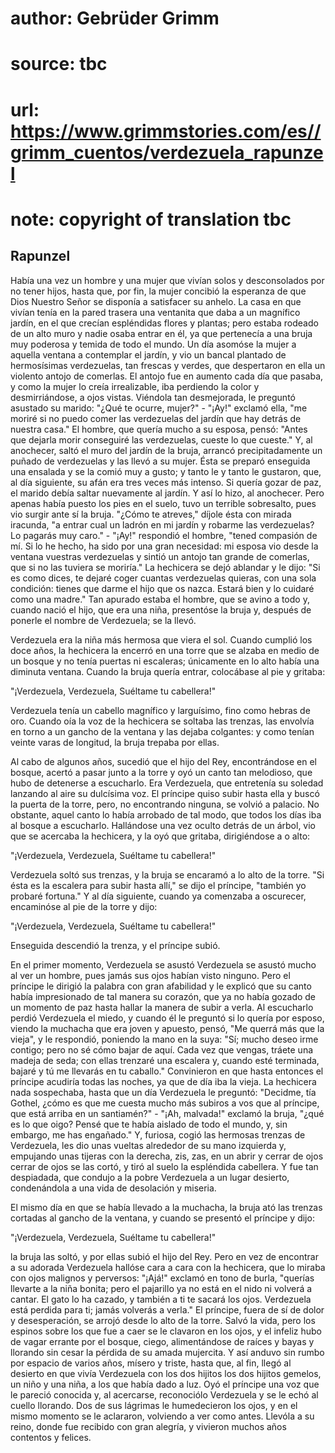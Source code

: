 # author: Gebrüder Grimm
# source: tbc
# url: https://www.grimmstories.com/es//grimm_cuentos/verdezuela_rapunzel
# note: copyright of translation tbc

## Rapunzel 

Había una vez un hombre y una mujer que vivían solos y desconsolados por
no tener hijos, hasta que, por fin, la mujer concibió la esperanza de
que Dios Nuestro Señor se disponía a satisfacer su anhelo. La casa en
que vivían tenía en la pared trasera una ventanita que daba a un
magnífico jardín, en el que crecían espléndidas flores y plantas; pero
estaba rodeado de un alto muro y nadie osaba entrar en él, ya que
pertenecía a una bruja muy poderosa y temida de todo el mundo. Un día
asomóse la mujer a aquella ventana a contemplar el jardín, y vio un
bancal plantado de hermosísimas verdezuelas, tan frescas y verdes, que
despertaron en ella un violento antojo de comerlas. El antojo fue en
aumento cada día que pasaba, y como la mujer lo creía irrealizable, iba
perdiendo la color y desmirriándose, a ojos vistas. Viéndola tan
desmejorada, le preguntó asustado su marido: "¿Qué te ocurre,
mujer?" - "¡Ay!" exclamó ella, "me moriré si no puedo comer las
verdezuelas del jardín que hay detrás de nuestra casa." El hombre, que
quería mucho a su esposa, pensó: "Antes que dejarla morir conseguiré
las verdezuelas, cueste lo que cueste." Y, al anochecer, saltó el muro
del jardín de la bruja, arrancó precipitadamente un puñado de
verdezuelas y las llevó a su mujer. Ésta se preparó enseguida una
ensalada y se la comió muy a gusto; y tanto le y tanto le gustaron, que,
al día siguiente, su afán era tres veces más intenso. Si quería gozar de
paz, el marido debía saltar nuevamente al jardín. Y así lo hizo, al
anochecer. Pero apenas había puesto los pies en el suelo, tuvo un
terrible sobresalto, pues vio surgir ante sí la bruja. "¿Cómo te
atreves," díjole ésta con mirada iracunda, "a entrar cual un ladrón en
mi jardín y robarme las verdezuelas? Lo pagarás muy caro." - "¡Ay!"
respondió el hombre, "tened compasión de mí. Si lo he hecho, ha sido
por una gran necesidad: mi esposa vio desde la ventana vuestras
verdezuelas y sintió un antojo tan grande de comerlas, que si no las
tuviera se moriría." La hechicera se dejó ablandar y le dijo: "Si es
como dices, te dejaré coger cuantas verdezuelas quieras, con una sola
condición: tienes que darme el hijo que os nazca. Estará bien y lo
cuidaré como una madre." Tan apurado estaba el hombre, que se avino a
todo y, cuando nació el hijo, que era una niña, presentóse la bruja y,
después de ponerle el nombre de Verdezuela; se la llevó.

Verdezuela era la niña más hermosa que viera el sol. Cuando cumplió los
doce años, la hechicera la encerró en una torre que se alzaba en medio
de un bosque y no tenía puertas ni escaleras; únicamente en lo alto
había una diminuta ventana. Cuando la bruja quería entrar, colocábase al
pie y gritaba:

"¡Verdezuela, Verdezuela,
Suéltame tu cabellera!"

Verdezuela tenía un cabello magnífico y larguísimo, fino como hebras de
oro. Cuando oía la voz de la hechicera se soltaba las trenzas, las
envolvía en torno a un gancho de la ventana y las dejaba colgantes: y
como tenían veinte varas de longitud, la bruja trepaba por ellas.

Al cabo de algunos años, sucedió que el hijo del Rey, encontrándose en
el bosque, acertó a pasar junto a la torre y oyó un canto tan melodioso,
que hubo de detenerse a escucharlo. Era Verdezuela, que entretenía su
soledad lanzando al aire su dulcísima voz. El príncipe quiso subir hasta
ella y buscó la puerta de la torre, pero, no encontrando ninguna, se
volvió a palacio. No obstante, aquel canto lo había arrobado de tal
modo, que todos los días iba al bosque a escucharlo. Hallándose una vez
oculto detrás de un árbol, vio que se acercaba la hechicera, y la oyó
que gritaba, dirigiéndose a o alto:

"¡Verdezuela, Verdezuela,
Suéltame tu cabellera!"

Verdezuela soltó sus trenzas, y la bruja se encaramó a lo alto de la
torre. "Si ésta es la escalera para subir hasta allí," se dijo el
príncipe, "también yo probaré fortuna." Y al día siguiente, cuando ya
comenzaba a oscurecer, encaminóse al pie de la torre y dijo:

"¡Verdezuela, Verdezuela,
Suéltame tu cabellera!"

Enseguida descendió la trenza, y el príncipe subió.

En el primer momento, Verdezuela se asustó Verdezuela se asustó mucho al
ver un hombre, pues jamás sus ojos habían visto ninguno. Pero el
príncipe le dirigió la palabra con gran afabilidad y le explicó que su
canto había impresionado de tal manera su corazón, que ya no había
gozado de un momento de paz hasta hallar la manera de subir a verla. Al
escucharlo perdió Verdezuela el miedo, y cuando él le preguntó si lo
quería por esposo, viendo la muchacha que era joven y apuesto, pensó,
"Me querrá más que la vieja", y le respondió, poniendo la mano en la
suya: "Sí; mucho deseo irme contigo; pero no sé cómo bajar de aquí.
Cada vez que vengas, tráete una madeja de seda; con ellas trenzaré una
escalera y, cuando esté terminada, bajaré y tú me llevarás en tu
caballo." Convinieron en que hasta entonces el príncipe acudiría todas
las noches, ya que de día iba la vieja. La hechicera nada sospechaba,
hasta que un día Verdezuela le preguntó: "Decidme, tía Gothel, ¿cómo es
que me cuesta mucho más subiros a vos que al príncipe, que está arriba
en un santiamén?" - "¡Ah, malvada!" exclamó la bruja, "¿qué es lo
que oigo? Pensé que te había aislado de todo el mundo, y, sin embargo,
me has engañado." Y, furiosa, cogió las hermosas trenzas de Verdezuela,
les dio unas vueltas alrededor de su mano izquierda y, empujando unas
tijeras con la derecha, zis, zas, en un abrir y cerrar de ojos cerrar de
ojos se las cortó, y tiró al suelo la espléndida cabellera. Y fue tan
despiadada, que condujo a la pobre Verdezuela a un lugar desierto,
condenándola a una vida de desolación y miseria.

El mismo día en que se había llevado a la muchacha, la bruja ató las
trenzas cortadas al gancho de la ventana, y cuando se presentó el
príncipe y dijo:

"¡Verdezuela, Verdezuela,
Suéltame tu cabellera!"

la bruja las soltó, y por ellas subió el hijo del Rey. Pero en vez de
encontrar a su adorada Verdezuela hallóse cara a cara con la hechicera,
que lo miraba con ojos malignos y perversos: "¡Ajá!" exclamó en tono
de burla, "querías llevarte a la niña bonita; pero el pajarillo ya no
está en el nido ni volverá a cantar. El gato lo ha cazado, y también a
ti te sacará los ojos. Verdezuela está perdida para ti; jamás volverás a
verla." El príncipe, fuera de sí de dolor y desesperación, se arrojó
desde lo alto de la torre. Salvó la vida, pero los espinos sobre los que
fue a caer se le clavaron en los ojos, y el infeliz hubo de vagar
errante por el bosque, ciego, alimentándose de raíces y bayas y llorando
sin cesar la pérdida de su amada mujercita. Y así anduvo sin rumbo por
espacio de varios años, mísero y triste, hasta que, al fin, llegó al
desierto en que vivía Verdezuela con los dos hijitos los dos hijitos
gemelos, un niño y una niña, a los que había dado a luz. Oyó el príncipe
una voz que le pareció conocida y, al acercarse, reconociólo Verdezuela
y se le echó al cuello llorando. Dos de sus lágrimas le humedecieron los
ojos, y en el mismo momento se le aclararon, volviendo a ver como antes.
Llevóla a su reino, donde fue recibido con gran alegría, y vivieron
muchos años contentos y felices.
